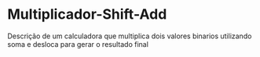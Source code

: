 # Multiplicador-Shift-Add
Descrição de um calculadora que multiplica dois valores binarios utilizando soma e desloca para gerar o resultado final
